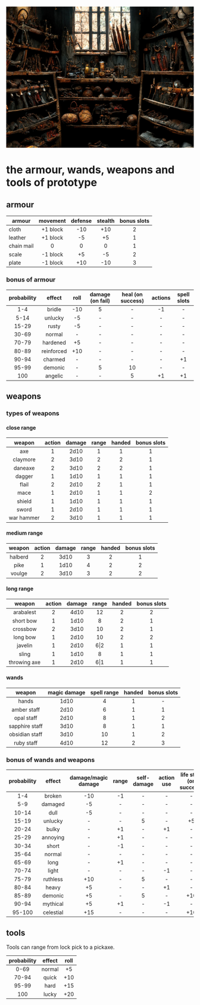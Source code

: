 ![armor_wands_weapons_tools_cover.webp](./images/armour_wands_weapons_tools_cover.webp)

# the armour, wands, weapons and tools of prototype

## armour

| armour     | movement | defense | stealth | bonus slots |
| ---------- |:--------:|:-------:|:-------:|:-----------:|
| cloth      | +1 block | -10     | +10     | 2           |
| leather    | +1 block | -5      | +5      | 1           |
| chain mail | 0        | 0       | 0       | 1           |
| scale      | -1 block | +5      | -5      | 2           |
| plate      | -1 block | +10     | -10     | 3           |

### bonus of armour

| probability | effect     | roll | damage (on fail) | heal (on success) | actions | spell slots |
|:-----------:|:----------:|:----:|:----------------:|:-----------------:|:-------:|:-----------:|
| 1-4         | bridle     | -10  | 5                | -                 | -1      | -           |
| 5-14        | unlucky    | -5   | -                | -                 | -       | -           |
| 15-29       | rusty      | -5   | -                | -                 | -       | -           |
| 30-69       | normal     | -    | -                | -                 | -       | -           |
| 70-79       | hardened   | +5   | -                | -                 | -       | -           |
| 80-89       | reinforced | +10  | -                | -                 | -       | -           |
| 90-94       | charmed    | -    | -                | -                 | -       | +1          |
| 95-99       | demonic    | -    | 5                | 10                | -       | -           |
| 100         | angelic    | -    | -                | 5                 | +1      | +1          |

## weapons

### types of weapons

#### close range

| weapon     | action | damage | range | handed | bonus slots |
|:----------:|:------:|:------:|:-----:|:------:|:-----------:|
| axe        | 1      | 2d10   | 1     | 1      | 1           |
| claymore   | 2      | 3d10   | 2     | 2      | 1           |
| daneaxe    | 2      | 3d10   | 2     | 2      | 1           |
| dagger     | 1      | 1d10   | 1     | 1      | 1           |
| flail      | 2      | 2d10   | 2     | 1      | 1           |
| mace       | 1      | 2d10   | 1     | 1      | 2           |
| shield     | 1      | 1d10   | 1     | 1      | 1           |
| sword      | 1      | 2d10   | 1     | 1      | 1           |
| war hammer | 2      | 3d10   | 1     | 1      | 1           |

#### medium range

| weapon  | action | damage | range | handed | bonus slots |
|:-------:|:------:|:------:|:-----:|:------:|:-----------:|
| halberd | 2      | 3d10   | 3     | 2      | 1           |
| pike    | 1      | 1d10   | 4     | 2      | 2           |
| voulge  | 2      | 3d10   | 3     | 2      | 2           |

#### long range

| weapon       | action | damage | range | handed | bonus slots |
|:------------:|:------:|:------:|:-----:|:------:|:-----------:|
| arabalest    | 2      | 4d10   | 12    | 2      | 2           |
| short bow    | 1      | 1d10   | 8     | 2      | 1           |
| crossbow     | 2      | 3d10   | 10    | 2      | 1           |
| long bow     | 1      | 2d10   | 10    | 2      | 2           |
| javelin      | 1      | 2d10   | 6\|2  | 1      | 1           |
| sling        | 1      | 1d10   | 8     | 1      | 1           |
| throwing axe | 1      | 2d10   | 6\|1  | 1      | 1           |

#### wands

| weapon         | magic damage | spell range | handed | bonus slots |
|:--------------:|:------------:|:-----------:|:------:|:-----------:|
| hands          | 1d10         | 4           | 1      | -           |
| amber staff    | 2d10         | 6           | 1      | 1           |
| opal staff     | 2d10         | 8           | 1      | 2           |
| sapphire staff | 3d10         | 8           | 1      | 1           |
| obsidian staff | 3d10         | 10          | 1      | 2           |
| ruby staff     | 4d10         | 12          | 2      | 3           |

### bonus of wands and weapons

| probability | effect    | damage/magic damage | range | self-damage | action use | life steal (on success) |
|:-----------:|:---------:|:-------------------:|:-----:|:-----------:|:----------:|:-----------------------:|
| 1-4         | broken    | -10                 | -1    | -           | -          | -                       |
| 5-9         | damaged   | -5                  | -     | -           | -          | -                       |
| 10-14       | dull      | -5                  | -     | -           | -          | -                       |
| 15-19       | unlucky   | -                   | -     | 5           | -          | +5                      |
| 20-24       | bulky     | -                   | +1    | -           | +1         | -                       |
| 25-29       | annoying  | -                   | +1    | -           | -          | -                       |
| 30-34       | short     | -                   | -1    | -           | -          | -                       |
| 35-64       | normal    | -                   | -     | -           | -          | -                       |
| 65-69       | long      | -                   | +1    | -           | -          | -                       |
| 70-74       | light     | -                   | -     | -           | -1         | -                       |
| 75-79       | ruthless  | +10                 | -     | 5           | -          | -                       |
| 80-84       | heavy     | +5                  | -     | -           | +1         | -                       |
| 85-89       | demonic   | +5                  | -     | 5           | -          | +10                     |
| 90-94       | mythical  | +5                  | +1    | -           | -1         | -                       |
| 95-100      | celestial | +15                 | -     | -           | -          | +10                     |

## tools

Tools can range from lock pick to a pickaxe.

| probability | effect | roll |
|:-----------:|:------:|:----:|
| 0-69        | normal | +5   |
| 70-94       | quick  | +10  |
| 95-99       | hard   | +15  |
| 100         | lucky  | +20  |
